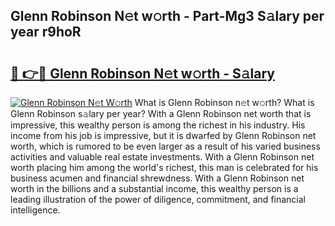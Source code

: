## Glenn Robinson N𝚎t w𝚘rth - Part-Mg3 S𝚊lary per year r9hoR

# <h2><a href="http://gc18a1.nevu.top/?p=Glenn+Robinson">🔗 👉🔴 Glenn Robinson N𝚎t w𝚘rth - S𝚊lary</a></h2>

[![Glenn Robinson N𝚎t W𝚘rth](https://i.imgur.com/Oavwk0R.jpeg)](http://gc18a1.nevu.top/?p=Glenn+Robinson)
What is Glenn Robinson n𝚎t w𝚘rth? What is Glenn Robinson s𝚊lary per year?
With a Glenn Robinson net worth that is impressive, this wealthy person is among the richest in his industry. His income from his job is impressive, but it is dwarfed by Glenn Robinson net worth, which is rumored to be even larger as a result of his varied business activities and valuable real estate investments. With a Glenn Robinson net worth placing him among the world's richest, this man is celebrated for his business acumen and financial shrewdness. With a Glenn Robinson net worth in the billions and a substantial income, this wealthy person is a leading illustration of the power of diligence, commitment, and financial intelligence.
